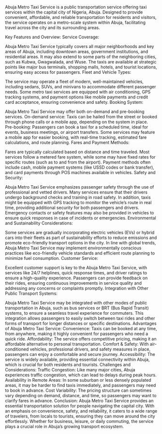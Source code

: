 Abuja Metro Taxi Service is a public transportation service offering taxi services within the capital city of Nigeria, Abuja. Designed to provide convenient, affordable, and reliable transportation for residents and visitors, the service operates on a metro-scale system within Abuja, facilitating travel across the city and its surrounding areas.

Key Features and Overview:
Service Coverage:

Abuja Metro Taxi Service typically covers all major neighborhoods and key areas of Abuja, including downtown areas, government institutions, and residential areas. It may also extend to some parts of the neighboring cities, such as Kubwa, Gwagwalada, and Wuse.
The taxis are available at strategic points like major bus terminals, shopping malls, hotels, and tourist locations, ensuring easy access for passengers.
Fleet and Vehicle Types:

The service may operate a fleet of modern, well-maintained vehicles, including sedans, SUVs, and minivans to accommodate different passenger needs.
Some metro taxi services are equipped with air conditioning, GPS tracking systems, and payment options like mobile payments and credit card acceptance, ensuring convenience and safety.
Booking System:

Abuja Metro Taxi Service may offer both on-demand and pre-booking services.
On-demand service: Taxis can be hailed from the street or booked through phone calls or a mobile app, depending on the system in place.
Pre-booking: Passengers can book a taxi for a scheduled time, ideal for events, business meetings, or airport transfers.
Some services may feature a mobile app for easier booking, with real-time tracking, estimated fare calculations, and route planning.
Fares and Payment Methods:

Fares are typically calculated based on distance and time traveled. Most services follow a metered fare system, while some may have fixed rates for specific routes (such as to and from the airport).
Payment methods often include cash, mobile payment systems (like USSD codes or bank transfer), and card payments through POS machines available in vehicles.
Safety and Security:

Abuja Metro Taxi Service emphasizes passenger safety through the use of professional and vetted drivers. Many services ensure that their drivers undergo background checks and training in road safety.
In addition, taxis might be equipped with GPS tracking to monitor the vehicle’s route in real time, providing additional security for both passengers and drivers.
Emergency contacts or safety features may also be provided in vehicles to ensure quick responses in case of incidents or emergencies.
Environmental and Sustainability Considerations:

Some services are gradually incorporating electric vehicles (EVs) or hybrid cars into their fleets as part of sustainability efforts to reduce emissions and promote eco-friendly transport options in the city.
In line with global trends, Abuja Metro Taxi Service may implement environmentally conscious practices like eco-friendly vehicle standards and efficient route planning to minimize fuel consumption.
Customer Service:

Excellent customer support is key to the Abuja Metro Taxi Service, with services like 24/7 helplines, quick response times, and driver ratings to ensure a high-quality experience.
Passengers can provide feedback on their rides, ensuring continuous improvements in service quality and addressing any concerns or complaints promptly.
Integration with Other Public Transport Systems:

Abuja Metro Taxi Service may be integrated with other modes of public transportation in Abuja, such as bus services or BRT (Bus Rapid Transit) systems, to ensure a seamless travel experience for commuters.
This integration allows passengers to easily switch between taxi rides and other forms of transport for longer distances or specific destinations.
Advantages of Abuja Metro Taxi Service:
Convenience: Taxis can be booked at any time, from anywhere, making it highly convenient for passengers who need a quick ride.
Affordability: The service offers competitive pricing, making it an affordable alternative to personal transportation.
Comfort & Safety: With air-conditioned vehicles, professional drivers, and safety measures in place, passengers can enjoy a comfortable and secure journey.
Accessibility: The service is widely available, providing essential connectivity within Abuja, which is crucial for both residents and tourists.
Challenges and Considerations:
Traffic Congestion: Like many major cities, Abuja experiences traffic congestion, which can lead to delays during peak hours.
Availability in Remote Areas: In some suburban or less densely populated areas, it may be harder to find taxis immediately, and passengers may need to book in advance.
Cost Variability: The pricing structure can sometimes vary depending on demand, distance, and time, so passengers may want to clarify fares in advance.
Conclusion: Abuja Metro Taxi Service provides an essential transportation solution for people navigating the capital city. With an emphasis on convenience, safety, and reliability, it caters to a wide range of travelers, from locals to tourists, ensuring they can move around the city effortlessly. Whether for business, leisure, or daily commuting, the service plays a crucial role in Abuja’s growing transport ecosystem.
